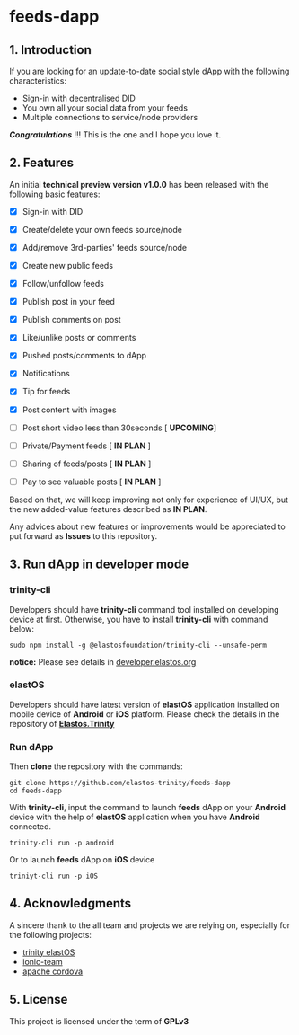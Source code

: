 feeds-dapp
========================

## 1. Introduction

If you are looking for an update-to-date social style dApp with the following characteristics:

- Sign-in with decentralised DID
- You own all your social data from your feeds
- Multiple connections to service/node providers

***Congratulations*** !!!  This is the one and I hope you love it.

## 2. Features

An initial **technical preview version v1.0.0** has been released with the following basic features:

- [x] Sign-in with DID

- [x] Create/delete your own feeds source/node

- [x] Add/remove 3rd-parties' feeds source/node

- [x] Create new public feeds

- [x] Follow/unfollow feeds

- [x] Publish post in your feed

- [x] Publish comments on post

- [x] Like/unlike posts or comments

- [x] Pushed posts/comments to dApp

- [x] Notifications

- [x] Tip for feeds

- [x] Post content with images

- [ ] Post short video less than 30seconds [ **UPCOMING**]

- [ ] Private/Payment feeds [ **IN PLAN** ]

- [ ] Sharing of feeds/posts [ **IN PLAN** ]

- [ ] Pay to see valuable posts [ **IN PLAN** ]

Based on that,  we will keep improving not only for experience of UI/UX, but the new added-value features described as **IN PLAN**.

Any advices about new features or improvements would be appreciated to put forward as **Issues** to this repository.

## 3. Run dApp in developer mode

### trinity-cli

Developers should have **trinity-cli** command tool installed on developing device at first.  Otherwise, you have to install **trinity-cli** with command below:

```
sudo npm install -g @elastosfoundation/trinity-cli --unsafe-perm
```

**notice:**  Please see details in [developer.elastos.org](https://developer.elastos.org/build/elastos/setup/environment_setup/)

### elastOS

Developers should have latest version of **elastOS** application installed on mobile device of **Android** or **iOS** platform. Please check the details in the repository of [**Elastos.Trinity**](https://github.com/elastos/Elastos.Trinity)

### Run dApp

Then **clone** the repository with the commands:

```
git clone https://github.com/elastos-trinity/feeds-dapp
cd feeds-dapp
```

With **trinity-cli**, input the command to launch **feeds** dApp on your **Android** device with the help of **elastOS** application when you have **Android** connected.

```
trinity-cli run -p android
```

Or to launch **feeds** dApp on **iOS** device

```
triniyt-cli run -p iOS
```

## 4. Acknowledgments

A sincere thank to the all team and projects we are relying on, especially for the following projects:
- [trinity elastOS](https://github.com/elastos/Elastos.Trinity)
- [ionic-team](https://github.com/ionic-team/ionic-framework.git)
- [apache cordova](https://github.com/apache/cordova.git)

## 5. License

This project is licensed under the term of **GPLv3**
